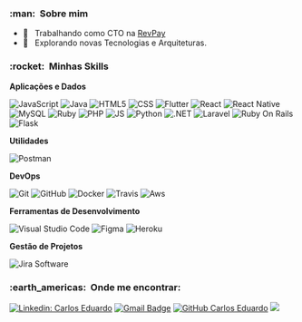 


<h3> :man: &nbsp;Sobre mim </h3>

- 💼 &nbsp; Trabalhando como CTO na <a href="https://revpay.com.br/">RevPay</a>
- 🤔 &nbsp; Explorando novas Tecnologias e Arquiteturas.

<h3> :rocket: &nbsp;Minhas Skills </h3>

**Aplicações e Dados**

  ![JavaScript](https://img.shields.io/badge/-JavaScript-333333?style=flat&logo=javascript)
  ![Java](https://img.shields.io/badge/-Java-333333?style=flat&logo=Java&logoColor=007396)
  ![HTML5](https://img.shields.io/badge/-HTML5-333333?style=flat&logo=HTML5)
  ![CSS](https://img.shields.io/badge/-CSS-333333?style=flat&logo=CSS3&logoColor=1572B6)
  ![Flutter](https://img.shields.io/badge/-Flutter-333333?style=flat&logo=Flutter)
  ![React](https://img.shields.io/badge/-React-333333?style=flat&logo=react)
  ![React Native](https://img.shields.io/badge/-React%20Native-333333?style=flat&logo=react)
  ![MySQL](https://img.shields.io/badge/-MySQL-333333?style=flat&logo=mysql)
  ![Ruby](https://img.shields.io/badge/Ruby-333333?style=flat&logo=ruby&logoColor=white)
  ![PHP](https://img.shields.io/badge/PHP-333333?style=flat&logo=php&logoColor=white)
  ![JS](https://img.shields.io/badge/JavaScript-333333?style=flat&logo=javascript&logoColor=F7DF1E)
  ![Python](https://img.shields.io/badge/Python-333333?style=flat&logo=python&logoColor=blue)
  ![.NET](https://img.shields.io/badge/.NET-333333?style=flat&logo=dotnet&logoColor=white)
  ![Laravel](https://img.shields.io/badge/Laravel-333333?style=flat&logo=laravel&logoColor=white)
  ![Ruby On Rails](https://img.shields.io/badge/Ruby_on_Rails-333333?style=flat&logo=ruby-on-rails&logoColor=white)
  ![Flask](https://img.shields.io/badge/Flask-333333?style=flat&logo=flask&logoColor=white)

**Utilidades**

  ![Postman](https://img.shields.io/badge/-Postman-333333?style=flat&logo=postman)

**DevOps**

  ![Git](https://img.shields.io/badge/-Git-333333?style=flat&logo=git)
  ![GitHub](https://img.shields.io/badge/-GitHub-333333?style=flat&logo=github)
  ![Docker](https://img.shields.io/badge/-Docker-333333?style=flat&logo=docker)
  ![Travis](https://img.shields.io/badge/-Travis-333333?style=flat&logo=travis)
  ![Aws](https://img.shields.io/badge/Amazon_AWS-333333?style=flat&logo=amazonaws&logoColor=white)

**Ferramentas de Desenvolvimento**

  ![Visual Studio Code](https://img.shields.io/badge/-Visual%20Studio%20Code-333333?style=flat&logo=visual-studio-code&logoColor=007ACC)
  ![Figma](https://img.shields.io/badge/-Figma-333333?style=flat&logo=figma&logoColor=007ACC)
  ![Heroku](https://img.shields.io/badge/Heroku-333333?style=flat&logo=heroku&logoColor=white)

**Gestão de Projetos**

  ![Jira Software](https://img.shields.io/badge/Jira-333333?style=flat&logo=Jira&logoColor=white)


<h3> :earth_americas: &nbsp;Onde me encontrar: </h3> 

[![Linkedin: Carlos Eduardo](https://img.shields.io/badge/-CarlosEduardo-blue?style=flat-square&logo=Linkedin&logoColor=white&link=https://www.linkedin.com/in/codew47/)](https://www.linkedin.com/in/codew47/)
[![Gmail Badge](https://img.shields.io/badge/-carlos.eduardo@revpay.com.br-006bed?style=flat-square&logo=Gmail&logoColor=white&link=mailto:carlos.eduardo@revpay.com.br)](mailto:carlos.eduardo@revpay.com.br)
[![GitHub Carlos Eduardo]( https://img.shields.io/github/followers/CodEw47?label=follow&style=social)](https://github.com/CodEw47)
![](https://komarev.com/ghpvc/?username=CodEw47&color=006bed)

